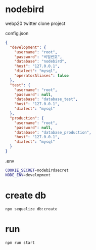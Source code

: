 # nodebird
webp20 twitter clone project

config.json

```json
{
  "development": {
    "username": "root",
    "password": "비밀번호",
    "database": "nodebird",
    "host": "127.0.0.1",
    "dialect": "mysql",
    "operatorAliases": false
  },
  "test": {
    "username": "root",
    "password": null,
    "database": "database_test",
    "host": "127.0.0.1",
    "dialect": "mysql"
  },
  "production": {
    "username": "root",
    "password": null,
    "database": "database_production",
    "host": "127.0.0.1",
    "dialect": "mysql"
  }
}

```

.env

```sh
COOKIE_SECRET=nodebirdsecret
NODE_ENV=development
```

# create db

```
npx sequelize db:create
```

# run

```
npm run start
```
